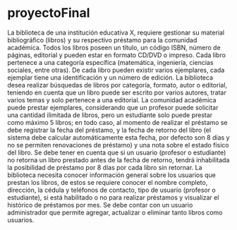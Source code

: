 # proyectoFinal

La biblioteca de una institución educativa X, requiere gestionar su material bibliográfico (libros) y su respectivo préstamo para la comunidad académica. Todos los libros poseen un título, un código ISBN, número de páginas, editorial y pueden estar en formato CD/DVD o impreso. Cada libro pertenece a una categoría específica (matemática, ingeniería, ciencias sociales, entre otras). De cada libro pueden existir varios ejemplares, cada ejemplar tiene una identificación y un número de edición. La biblioteca desea realizar búsquedas de libros por categoría, formato, autor o editorial, teniendo en cuenta que un libro puede ser escrito por varios autores, tratar varios temas y solo pertenece a una editorial.
La comunidad académica puede prestar ejemplares, considerando que un profesor puede solicitar una cantidad ilimitada de libros, pero un estudiante solo puede prestar como máximo 5 libros; en todo caso, al momento de realizar el préstamo se debe registrar la fecha del préstamo, y la fecha de retorno del libro (el sistema debe calcular automáticamente esta fecha, por defecto son 8 días y no se permiten renovaciones de préstamo) y una nota sobre el estado físico del libro. Se debe tener en cuenta que si un usuario (profesor o estudiante) no retorna un libro prestado antes de la fecha de retorno, tendrá inhabilitada la posibilidad de préstamo por 8 días por cada libro sin retornar.
La biblioteca necesita conocer información general sobre los usuarios que prestan los libros, de estos se requiere conocer el nombre completo, dirección, la cédula y teléfonos de contacto, tipo de usuario (profesor o estudiante), si está habilitado o no para realizar préstamos y visualizar el histórico de préstamos por mes.
Se debe contar con un usuario administrador que permite agregar, actualizar o eliminar tanto libros como usuarios.

